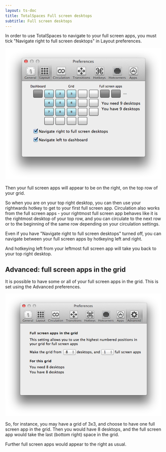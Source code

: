 ```yaml
---
layout: ts-doc
title: TotalSpaces Full screen desktops
subtitle: Full screen desktops
---
```


In order to use TotalSpaces to navigate to your full screen apps, you must tick "Navigate right to full screen desktops" in Layout preferences.

<img src="/images/layout-preferences.png" class="prefs-screenshot">

Then your full screen apps will appear to be on the right, on the top row of your grid.

So when you are on your top right desktop, you can then use your rightwards hotkey to get to your first full screen app. Circulation also works from the full screen apps - your rightmost full screen app behaves like it is the rightmost desktop of your top row, and you can circulate to the next row or to the beginning of the same row depending on your circulation settings.

Even if you have "Navigate right to full screen desktops" turned off, you can navigate between your full screen apps by hotkeying left and right.

And hotkeying left from your leftmost full screen app will take you back to your top right desktop.

## Advanced: full screen apps in the grid

It is possible to have some or all of your full screen apps in the grid. This is set using the Advanced preferences.

<img src="/images/advanced-preferences.png" class="prefs-screenshot">

So, for instance, you may have a grid of 3x3, and choose to have one full screen app in the grid. Then you would have 8 desktops, and the full screen app would take the last (bottom right) space in the grid.

Further full screen apps would appear to the right as usual.

